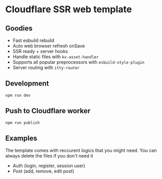 # Cloudflare SSR web template

## Goodies

- Fast esbuild rebuild
- Auto web browser refresh onSave
- SSR ready + server hooks
- Handle static files with `kv-asset-handler`
- Supports all popular preprocessors with `esbuild-style-plugin`
- Server routing with `itty-router`

## Development

`npm run dev`

## Push to Cloudflare worker

`npm run publish`

## Examples

The template comes with reccurent logics that you might need.
You can always delete the files if you don't need it

- Auth (login, register, session user)
- Post (add, remove, edit post)
